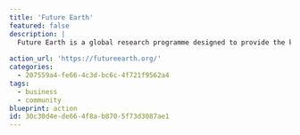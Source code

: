 ```yaml
---
title: 'Future Earth'
featured: false
description: |
  Future Earth is a global research programme designed to provide the knowledge needed to support transformations towards sustainability. They focus on systems-based approaches, seeking to deepen the understanding of complex Earth systems and human dynamics across different disciplines.
  
action_url: 'https://futureearth.org/'
categories:
  - 207559a4-fe66-4c3d-bc6c-4f721f9562a4
tags:
  - business
  - community
blueprint: action
id: 30c30d4e-de66-4f8a-b870-5f73d3087ae1
---
```

